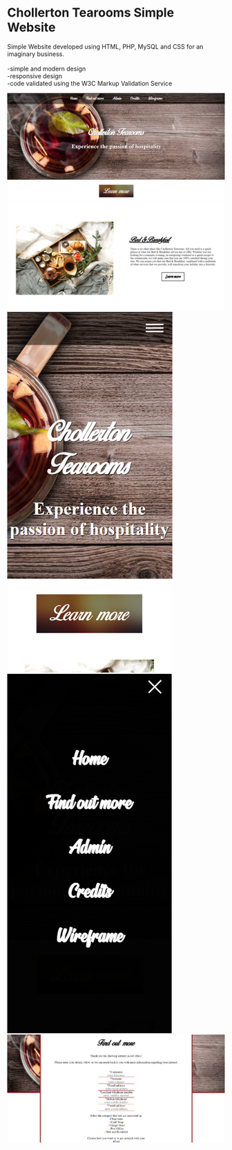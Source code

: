 # Chollerton Tearooms Simple Website
Simple Website developed using HTML, PHP, MySQL and CSS for an imaginary business.<br/>
<br/>
-simple and modern design<br/>
-responsive design<br/>
-code validated using the W3C Markup Validation Service<br/>

![Design of hero section](Screenshots/Untitled.png)<br/>
![Design of homepage](Screenshots/Untitled2.png)<br/>
![Responsive design and navbar](Screenshots/Untitled4.png)<br/>
![Hamburger navbar](Screenshots/Untitled5.png)<br/>
![Form](Screenshots/Untitled6.png)<br/>
